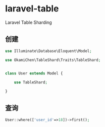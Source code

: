 # laravel-table
Laravel Table Sharding

## 创建
```php
use Illuminate\Database\Eloquent\Model;

use OkamiChen\TableShard\Traits\TableShard;


class User extends Model {
    
    use TableShard;

}
```
## 查询
```php
User::where(['user_id'=>18])->first();
```